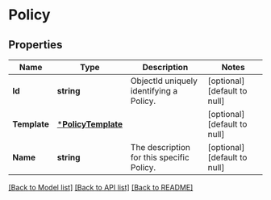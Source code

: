 # Policy

## Properties
Name | Type | Description | Notes
------------ | ------------- | ------------- | -------------
**Id** | **string** | ObjectId uniquely identifying a Policy. | [optional] [default to null]
**Template** | [***PolicyTemplate**](PolicyTemplate.md) |  | [optional] [default to null]
**Name** | **string** | The description for this specific Policy. | [optional] [default to null]

[[Back to Model list]](../README.md#documentation-for-models) [[Back to API list]](../README.md#documentation-for-api-endpoints) [[Back to README]](../README.md)


